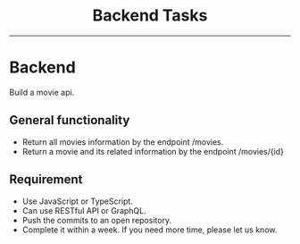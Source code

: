 <h1 align="center">Backend Tasks</h1>

---

# Backend

Build a movie api.

## General functionality

* Return all movies information by the endpoint /movies.
* Return a movie and its related information by the endpoint /movies/{id}

## Requirement

* Use JavaScript or TypeScript.
* Can use RESTful API or GraphQL.
* Push the commits to an open repository.
* Complete it within a week. If you need more time, please let us know.
